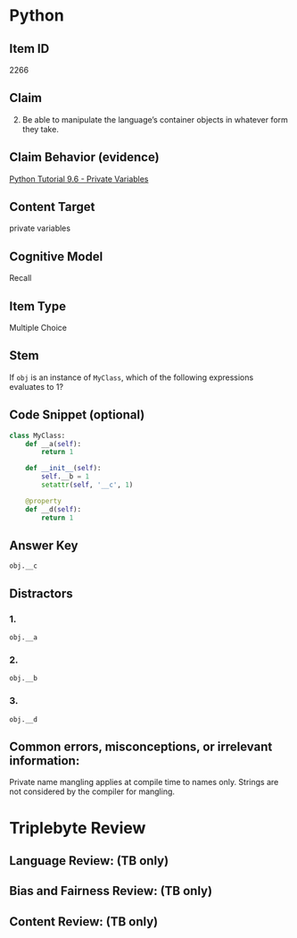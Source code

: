 # Python

## Item ID
2266

## Claim
2. Be able to manipulate the language’s container objects in whatever form they take.

## Claim Behavior (evidence)
[Python Tutorial 9.6 - Private Variables](https://docs.python.org/3/tutorial/classes.html#private-variables)


## Content Target
private variables

## Cognitive Model
Recall

## Item Type
Multiple Choice

## Stem

If `obj` is an instance of `MyClass`, which of the following expressions evaluates to 1?

## Code Snippet (optional)
```python
class MyClass:
    def __a(self):
        return 1

    def __init__(self):
        self.__b = 1
        setattr(self, '__c', 1)

    @property
    def __d(self):
        return 1

```

## Answer Key
`obj.__c`

## Distractors

### 1.
`obj.__a`

### 2.
`obj.__b`


### 3.
`obj.__d`

## Common errors, misconceptions, or irrelevant information:

Private name mangling applies at compile time to names only. Strings are not considered by the compiler for mangling.


# Triplebyte Review


## Language Review: (TB only)


## Bias and Fairness Review: (TB only)


## Content Review: (TB only)


